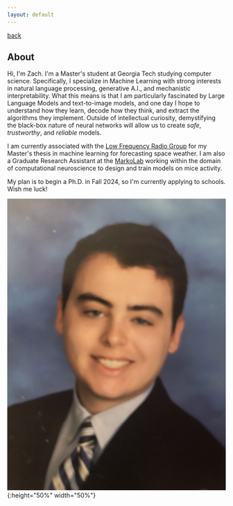 ```yaml
---
layout: default
---
```


[back](./)

## About

Hi, I'm Zach. I'm a Master's student at Georgia Tech studying computer science. Specifically, I specialize in Machine Learning with strong interests in natural language processing, generative A.I., and mechanistic interpretability. What this means is that I am particularly fascinated by Large Language Models and text-to-image models, and one day I hope to understand how they learn, decode how they think, and extract the algorithms they implement. Outside of intellectual curiosity, demystifying the black-box nature of neural networks will allow us to create _safe_, _trustworthy_, and _reliable_ models.

I am currently associated with the <a href="https://lf.gatech.edu/" target="_blank">Low Frequency Radio Group</a> for my Master's thesis in machine learning for forecasting space weather. I am also a Graduate Research Assistant at the <a href="https://markolab.org/" target="_blank">MarkoLab</a> working within the domain of computational neuroscience to design and train models on mice activity.

My plan is to begin a Ph.D. in Fall 2024, so I'm currently applying to schools. Wish me luck!

![image of me](/assets/images/me.jpg){:height="50%" width="50%"}